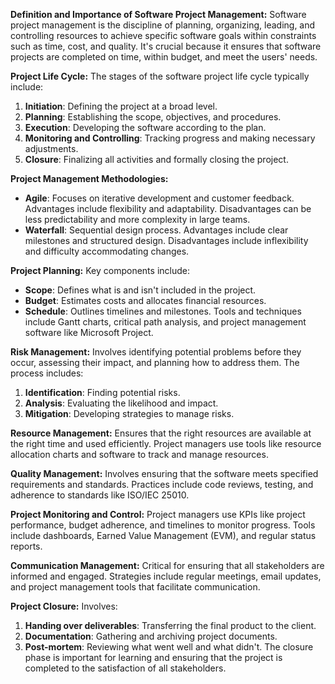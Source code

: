 **Definition and Importance of Software Project Management:**
Software project management is the discipline of planning, organizing, leading, and controlling resources to achieve specific software goals within constraints such as time, cost, and quality. It's crucial because it ensures that software projects are completed on time, within budget, and meet the users' needs.

**Project Life Cycle:**
The stages of the software project life cycle typically include:
1. **Initiation**: Defining the project at a broad level.
2. **Planning**: Establishing the scope, objectives, and procedures.
3. **Execution**: Developing the software according to the plan.
4. **Monitoring and Controlling**: Tracking progress and making necessary adjustments.
5. **Closure**: Finalizing all activities and formally closing the project.

**Project Management Methodologies:**
- **Agile**: Focuses on iterative development and customer feedback. Advantages include flexibility and adaptability. Disadvantages can be less predictability and more complexity in large teams.
- **Waterfall**: Sequential design process. Advantages include clear milestones and structured design. Disadvantages include inflexibility and difficulty accommodating changes.

**Project Planning:**
Key components include:
- **Scope**: Defines what is and isn't included in the project.
- **Budget**: Estimates costs and allocates financial resources.
- **Schedule**: Outlines timelines and milestones.
Tools and techniques include Gantt charts, critical path analysis, and project management software like Microsoft Project.

**Risk Management:**
Involves identifying potential problems before they occur, assessing their impact, and planning how to address them. The process includes:
1. **Identification**: Finding potential risks.
2. **Analysis**: Evaluating the likelihood and impact.
3. **Mitigation**: Developing strategies to manage risks.

**Resource Management:**
Ensures that the right resources are available at the right time and used efficiently. Project managers use tools like resource allocation charts and software to track and manage resources.

**Quality Management:**
Involves ensuring that the software meets specified requirements and standards. Practices include code reviews, testing, and adherence to standards like ISO/IEC 25010.

**Project Monitoring and Control:**
Project managers use KPIs like project performance, budget adherence, and timelines to monitor progress. Tools include dashboards, Earned Value Management (EVM), and regular status reports.

**Communication Management:**
Critical for ensuring that all stakeholders are informed and engaged. Strategies include regular meetings, email updates, and project management tools that facilitate communication.

**Project Closure:**
Involves:
1. **Handing over deliverables**: Transferring the final product to the client.
2. **Documentation**: Gathering and archiving project documents.
3. **Post-mortem**: Reviewing what went well and what didn't.
The closure phase is important for learning and ensuring that the project is completed to the satisfaction of all stakeholders.
